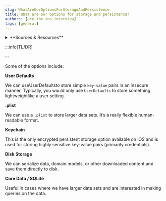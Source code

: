 ```yaml
---
slug: WhatAreOurOptionsForStorageAndPersistence
title: What are our options for storage and persistence?
authors: [ace-the-ios-interview]
tags: [general]
---
```


<details>
  <summary>**Sources & Resources**</summary>

  **Main Source:** [Ace the iOS Interview](https://aryamansharda.gumroad.com/l/tcvck)

  **Additional Sources:**

  **Further Reading:**

</details>

:::info[TL/DR]

:::

Some of the options include:

**User Defaults**

We can useUserDefaultsto store simple `key-value` pairs in an insecure manner. Typically, you would only use `UserDefaults` to store something lightweightlike a user setting.

**.plist**

We can use a `.plist` to store larger data sets. It’s a really flexible human-readable format.

**Keychain**

This is the only encrypted persistent storage option available on iOS and is used for storing highly sensitive key-value pairs (primarily credentials).

**Disk Storage**

We can serialize data, domain models, or other downloaded content and save them directly to disk.

**Core Data / SQLite**

Useful in cases where we have larger data sets and are interested in making queries on the data.
